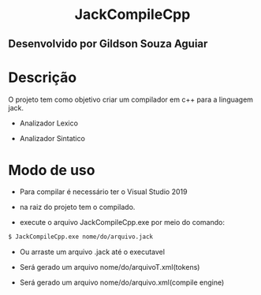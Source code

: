 <h1 align="center"> JackCompileCpp </h1>

## Desenvolvido por Gildson Souza Aguiar
# Descrição
O projeto tem como objetivo criar um compilador em c++ para a linguagem jack.
- <p>Analizador Lexico</p>
- <p>Analizador Sintatico</p>
# Modo de uso
- <p>Para compilar é necessário ter o Visual Studio 2019</p>
- <p>na raiz do projeto tem o compilado.</p>
- <p>execute o arquivo JackCompileCpp.exe por meio do comando:</p>
```bash
$ JackCompileCpp.exe nome/do/arquivo.jack
```
- <p> Ou arraste um arquivo .jack até o executavel</p>
- <p> Será gerado um arquivo nome/do/arquivoT.xml(tokens)
- <p> Será gerado um arquivo nome/do/arquivo.xml(compile engine)
